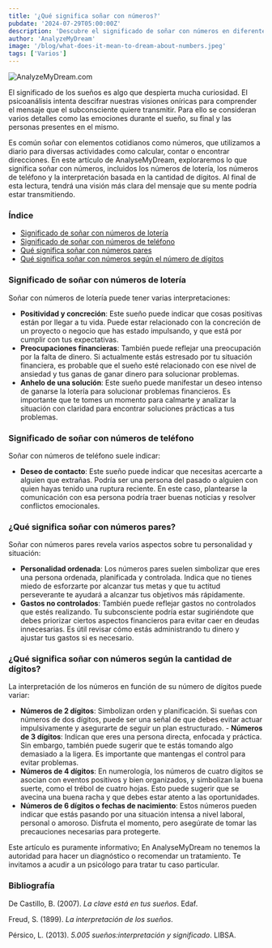 ```yaml
---
title: '¿Qué significa soñar con números?'
pubdate: '2024-07-29T05:00:00Z'
description: 'Descubre el significado de soñar con números en diferentes contextos: lotería, teléfono, pares y el número de cifras.'
author: 'AnalyzeMyDream'
image: '/blog/what-does-it-mean-to-dream-about-numbers.jpeg'
tags: ['Varios']
---
```


![AnalyzeMyDream.com](/blog/what-does-it-mean-to-dream-about-numbers.jpeg)

El significado de los sueños es algo que despierta mucha curiosidad. El psicoanálisis intenta descifrar nuestras visiones oníricas para comprender el mensaje que el subconsciente quiere transmitir. Para ello se consideran varios detalles como las emociones durante el sueño, su final y las personas presentes en el mismo.

Es común soñar con elementos cotidianos como números, que utilizamos a diario para diversas actividades como calcular, contar o encontrar direcciones. En este artículo de AnalyseMyDream, exploraremos lo que significa soñar con números, incluidos los números de lotería, los números de teléfono y la interpretación basada en la cantidad de dígitos. Al final de esta lectura, tendrá una visión más clara del mensaje que su mente podría estar transmitiendo.

### Índice

- [Significado de soñar con números de lotería](#significado-de-soñar-con-números-de-lotería)
- [Significado de soñar con números de teléfono](#significado-de-soñar-con-números-de-teléfono)
- [Qué significa soñar con números pares](#que-significa-soñar-con-números-pares)
- [Qué significa soñar con números según el número de dígitos](#que-significa-soñar-con-números-según-el-número-de-dígitos)


### Significado de soñar con números de lotería

Soñar con números de lotería puede tener varias interpretaciones:

- **Positividad y concreción**: Este sueño puede indicar que cosas positivas están por llegar a tu vida. Puede estar relacionado con la concreción de un proyecto o negocio que has estado impulsando, y que está por cumplir con tus expectativas.
- **Preocupaciones financieras**: También puede reflejar una preocupación por la falta de dinero. Si actualmente estás estresado por tu situación financiera, es probable que el sueño esté relacionado con ese nivel de ansiedad y tus ganas de ganar dinero para solucionar problemas.
- **Anhelo de una solución**: Este sueño puede manifestar un deseo intenso de ganarse la lotería para solucionar problemas financieros. Es importante que te tomes un momento para calmarte y analizar la situación con claridad para encontrar soluciones prácticas a tus problemas.

### Significado de soñar con números de teléfono

Soñar con números de teléfono suele indicar:

- **Deseo de contacto**: Este sueño puede indicar que necesitas acercarte a alguien que extrañas. Podría ser una persona del pasado o alguien con quien hayas tenido una ruptura reciente. En este caso, plantearse la comunicación con esa persona podría traer buenas noticias y resolver conflictos emocionales.

### ¿Qué significa soñar con números pares?

Soñar con números pares revela varios aspectos sobre tu personalidad y situación:

- **Personalidad ordenada**: Los números pares suelen simbolizar que eres una persona ordenada, planificada y controlada. Indica que no tienes miedo de esforzarte por alcanzar tus metas y que tu actitud perseverante te ayudará a alcanzar tus objetivos más rápidamente.
- **Gastos no controlados**: También puede reflejar gastos no controlados que estés realizando. Tu subconsciente podría estar sugiriéndote que debes priorizar ciertos aspectos financieros para evitar caer en deudas innecesarias. Es útil revisar cómo estás administrando tu dinero y ajustar tus gastos si es necesario.

### ¿Qué significa soñar con números según la cantidad de dígitos?

La interpretación de los números en función de su número de dígitos puede variar:

- **Números de 2 dígitos**: Simbolizan orden y planificación. Si sueñas con números de dos dígitos, puede ser una señal de que debes evitar actuar impulsivamente y asegurarte de seguir un plan estructurado. - **Números de 3 dígitos**: Indican que eres una persona directa, enfocada y práctica. Sin embargo, también puede sugerir que te estás tomando algo demasiado a la ligera. Es importante que mantengas el control para evitar problemas.
- **Números de 4 dígitos**: En numerología, los números de cuatro dígitos se asocian con eventos positivos y bien organizados, y simbolizan la buena suerte, como el trébol de cuatro hojas. Esto puede sugerir que se avecina una buena racha y que debes estar atento a las oportunidades.
- **Números de 6 dígitos o fechas de nacimiento**: Estos números pueden indicar que estás pasando por una situación intensa a nivel laboral, personal o amoroso. Disfruta el momento, pero asegúrate de tomar las precauciones necesarias para protegerte.

Este artículo es puramente informativo; En AnalyseMyDream no tenemos la autoridad para hacer un diagnóstico o recomendar un tratamiento. Te invitamos a acudir a un psicólogo para tratar tu caso particular.

### Bibliografía

De Castillo, B. (2007). *La clave está en tus sueños*. Edaf.

Freud, S. (1899). *La interpretación de los sueños*.

Pérsico, L. (2013). *5.005 sueños:interpretación y significado*. LIBSA.